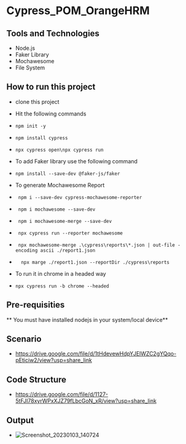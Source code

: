 # Cypress_POM_OrangeHRM

## Tools and Technologies
- Node.js
- Faker Library
- Mochawesome
- File System

## How to run this project
- clone this project
- Hit the following commands
- ```npm init -y```
- ```npm install cypress```
- ```npx cypress open\npx cypress run```

- To add Faker library use the following command
- ```npm install --save-dev @faker-js/faker```

- To generate Mochawesome Report
- ``` npm i --save-dev cypress-mochawesome-reporter```
- ``` npm i mochawesome --save-dev```
- ``` npm i mochawesome-merge --save-dev```
- ``` npx cypress run --reporter mochawesome```
- ``` npx mochawesome-merge .\cypress\reports\*.json | out-file -encoding ascii ./report1.json```
- ```  npx marge ./report1.json --reportDir ./cypress\reports```

- To run it in chrome in a headed way
- ```npx cypress run -b chrome --headed```

## Pre-requisities
** You must have installed nodejs in your system/local device**

## Scenario 
- https://drive.google.com/file/d/1tHdevewHdpYJElWZC2gYQqo-pEticiw2/view?usp=share_link

## Code Structure
- https://drive.google.com/file/d/1127-5tFJI78xyrWPxXJZ79fLbcGoN_xR/view?usp=share_link

## Output
- ![Screenshot_20230103_140724](https://user-images.githubusercontent.com/81919644/212456774-8a74fc20-3a26-42bc-ab0b-da895d6a1dd8.png)
